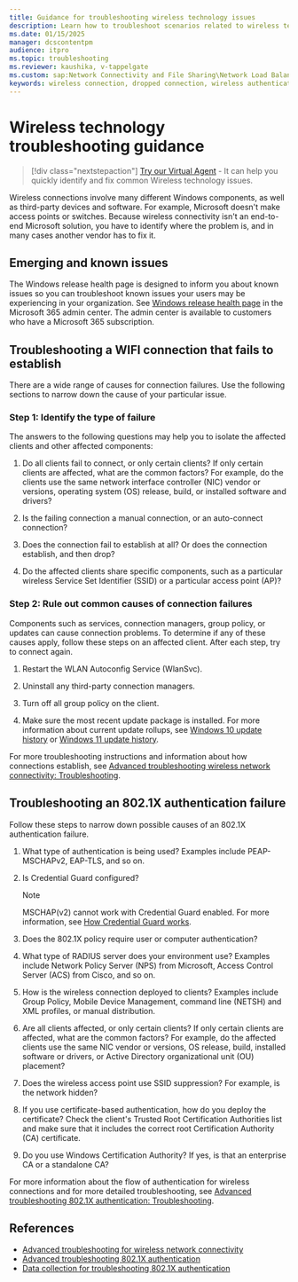```yaml
---
title: Guidance for troubleshooting wireless technology issues
description: Learn how to troubleshoot scenarios related to wireless technologies
ms.date: 01/15/2025
manager: dcscontentpm
audience: itpro
ms.topic: troubleshooting
ms.reviewer: kaushika, v-tappelgate
ms.custom: sap:Network Connectivity and File Sharing\Network Load Balancing (NLB), csstroubleshoot
keywords: wireless connection, dropped connection, wireless authentication
---
```


# Wireless technology troubleshooting guidance

> [!div class="nextstepaction"]
> <a href="https://vsa.services.microsoft.com/v1.0/?partnerId=7d74cf73-5217-4008-833f-87a1a278f2cb&flowId=DMC&initialQuery=31806441" target='_blank'>Try our Virtual Agent</a> - It can help you quickly identify and fix common Wireless technology issues.

Wireless connections involve many different Windows components, as well as third-party devices and software. For example, Microsoft doesn't make access points or switches. Because wireless connectivity isn't an end-to-end Microsoft solution, you have to identify where the problem is, and in many cases another vendor has to fix it.

## Emerging and known issues

The Windows release health page is designed to inform you about known issues so you can troubleshoot known issues your users may be experiencing in your organization. See [Windows release health page](https://admin.microsoft.com/adminportal/home?#/windowsreleasehealth) in the Microsoft 365 admin center. The admin center is available to customers who have a Microsoft 365 subscription.

## Troubleshooting a WIFI connection that fails to establish

There are a wide range of causes for connection failures. Use the following sections to narrow down the cause of your particular issue.

### Step 1: Identify the type of failure

The answers to the following questions may help you to isolate the affected clients and other affected components:

1. Do all clients fail to connect, or only certain clients? If only certain clients are affected, what are the common factors? For example, do the clients use the same network interface controller (NIC) vendor or versions, operating system (OS) release, build, or installed software and drivers?

1. Is the failing connection a manual connection, or an auto-connect connection?
1. Does the connection fail to establish at all? Or does the connection establish, and then drop?
1. Do the affected clients share specific components, such as a particular wireless Service Set Identifier (SSID) or a particular access point (AP)?

### Step 2: Rule out common causes of connection failures

Components such as services, connection managers, group policy, or updates can cause connection problems. To determine if any of these causes apply, follow these steps on an affected client. After each step, try to connect again.

1. Restart the WLAN Autoconfig Service (WlanSvc).

1. Uninstall any third-party connection managers.
1. Turn off all group policy on the client.
1. Make sure the most recent update package is installed. For more information about current update rollups, see [Windows 10 update history](https://support.microsoft.com/topic/windows-10-update-history-857b8ccb-71e4-49e5-b3f6-7073197d98fb) or [Windows 11 update history](https://support.microsoft.com/topic/windows-11-update-history-a19cd327-b57f-44b9-84e0-26ced7109ba9).

For more troubleshooting instructions and information about how connections establish, see [Advanced troubleshooting wireless network connectivity: Troubleshooting](/windows/client-management/advanced-troubleshooting-wireless-network-connectivity#troubleshooting).

## Troubleshooting an 802.1X authentication failure

Follow these steps to narrow down possible causes of an 802.1X authentication failure.

1. What type of authentication is being used? Examples include PEAP-MSCHAPv2, EAP-TLS, and so on.

1. Is Credential Guard configured?  
   > [!NOTE]  
   > MSCHAP(v2) cannot work with Credential Guard enabled. For more information, see [How Credential Guard works](/windows/security/identity-protection/credential-guard/credential-guard-how-it-works).
1. Does the 802.1X policy require user or computer authentication?
1. What type of RADIUS server does your environment use? Examples include Network Policy Server (NPS) from Microsoft, Access Control Server (ACS) from Cisco, and so on.
1. How is the wireless connection deployed to clients? Examples include Group Policy, Mobile Device Management, command line (NETSH) and XML profiles, or manual distribution.
1. Are all clients affected, or only certain clients? If only certain clients are affected, what are the common factors? For example, do the affected clients use the same NIC vendor or versions, OS release, build, installed software or drivers, or Active Directory organizational unit (OU) placement?
1. Does the wireless access point use SSID suppression? For example, is the network hidden?
1. If you use certificate-based authentication, how do you deploy the certificate? Check the client's Trusted Root Certification Authorities list and make sure that it includes the correct root Certification Authority (CA) certificate.
1. Do you use Windows Certification Authority? If yes, is that an enterprise CA or a standalone CA?

For more information about the flow of authentication for wireless connections and for more detailed troubleshooting, see [Advanced troubleshooting 802.1X authentication: Troubleshooting](/windows/client-management/advanced-troubleshooting-802-authentication#troubleshooting).

## References

- [Advanced troubleshooting for wireless network connectivity](/windows/client-management/advanced-troubleshooting-wireless-network-connectivity)
- [Advanced troubleshooting 802.1X authentication](/windows/client-management/advanced-troubleshooting-802-authentication)
- [Data collection for troubleshooting 802.1X authentication](/windows/client-management/data-collection-for-802-authentication)
